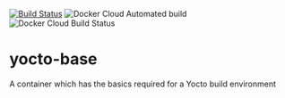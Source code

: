 [![Build Status](https://travis-ci.org/shrmrf/yocto-base.svg?branch=master)](https://travis-ci.org/shrmrf/yocto-base)
![Docker Cloud Automated build](https://img.shields.io/docker/cloud/automated/shrmrf/yocto-base.svg)
![Docker Cloud Build Status](https://img.shields.io/docker/cloud/build/shrmrf/yocto-base.svg)

# yocto-base
A container which has the basics required for a Yocto build environment 
